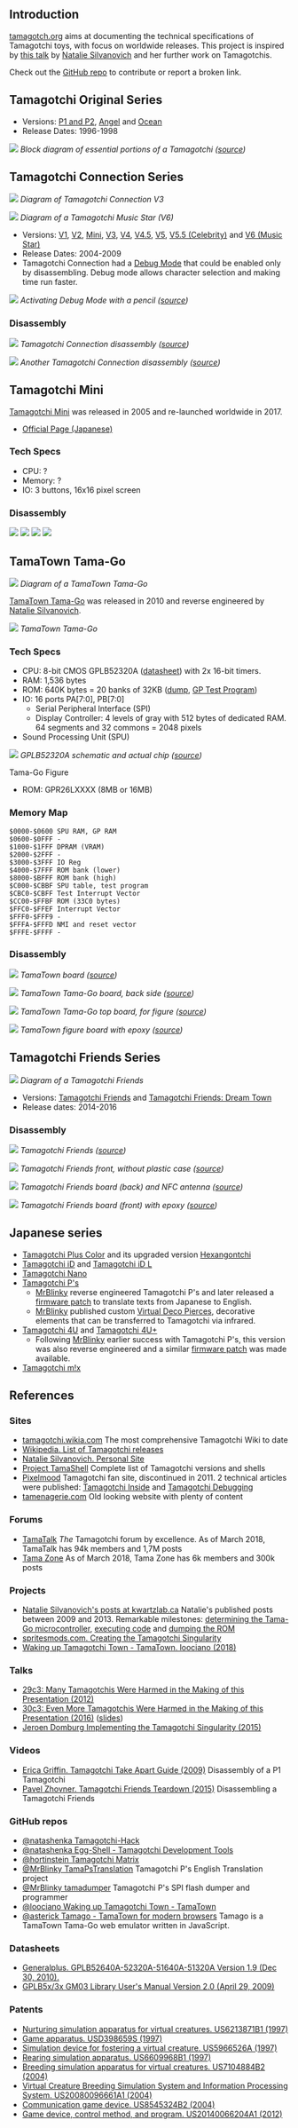 ## Introduction

[tamagotch.org](http://tamagotch.org) aims at documenting the technical specifications of Tamagotchi toys, with focus on worldwide releases. This project is inspired by [this talk](https://www.youtube.com/watch?v=c4PkcZScBV8) by [Natalie Silvanovich](http://natashenka.ca) and her further work on Tamagotchis.

Check out the [GitHub repo](https://github.com/loociano/tamagotch) to contribute or report a broken link.

## Tamagotchi Original Series

* Versions: [P1 and P2](http://tamagotchi.wikia.com/wiki/Tamagotchi_(1996_Pet)), [Angel](http://tamagotchi.wikia.com/wiki/Tamagotchi_Angel) and [Ocean](http://tamagotchi.wikia.com/wiki/Tamagotchi_Ocean) 
* Release Dates: 1996-1998

![](assets/img/US6213871B1-fig1.png)
*Block diagram of essential portions of a Tamagotchi ([source](https://patents.google.com/patent/US6213871B1))*

## Tamagotchi Connection Series

![](assets/img/connection/diagram_v3.png)
*Diagram of Tamagotchi Connection V3*

![](assets/img/connection/diagram_v6.png)
*Diagram of a Tamagotchi Music Star (V6)*

* Versions: [V1](http://tamagotchi.wikia.com/wiki/Tamagotchi_Connection_Version_1), [V2](http://tamagotchi.wikia.com/wiki/Tamagotchi_Connection_Version_2), [Mini](http://tamagotchi.wikia.com/wiki/Tamagotchi_Mini), [V3](http://tamagotchi.wikia.com/wiki/Tamagotchi_Connection_Version_3), [V4](http://tamagotchi.wikia.com/wiki/Tamagotchi_Connection_Version_4), [V4.5](http://tamagotchi.wikia.com/wiki/Tamagotchi_Connection_Version_4.5), [V5](http://tamagotchi.wikia.com/wiki/Tamagotchi_Connection_Version_5), [V5.5 (Celebrity)](http://tamagotchi.wikia.com/wiki/Tamagotchi_Connection_Version_5_Celebrity) and [V6 (Music Star)](http://tamagotchi.wikia.com/wiki/Tamagotchi_Music_Star)
* Release Dates: 2004-2009
* Tamagotchi Connection had a [Debug Mode](http://www.tamatalk.com/pixelmood/tamagotchi_connection_debugging.htm) that could be enabled only by disassembling. Debug mode allows character selection and making time run faster.

![](assets/img/connection_debug.jpg)
*Activating Debug Mode with a pencil ([source](http://www.tamatalk.com/pixelmood/tamagotchi_connection_debugging.htm))*

### Disassembly 

![](assets/img/1_fN1ejV-wDzZNh1dUgH07JA.jpeg)
*Tamagotchi Connection disassembly ([source](https://artplusmarketing.com/another-icons-teardown-tamagotchi-original-322dc8ed188d))*

![](assets/img/tamagotchi_connection_open.jpg)
*Another Tamagotchi Connection disassembly ([source](http://www.tamatalk.com/pixelmood/tamagotchi_connection_debugging.htm))*

## Tamagotchi Mini

[Tamagotchi Mini](http://tamagotchi.wikia.com/wiki/Tamagotchi_Mini) was released in 2005 and re-launched worldwide in 2017.

* [Official Page (Japanese)](http://tamagotch.channel.or.jp/tamagotchi/mini)

### Tech Specs

* CPU: ?
* Memory: ?
* IO: 3 buttons, 16x16 pixel screen

### Disassembly

<p class="half-sized">
  <img src="assets/img/IMG_20180224_134246.jpg"/>
  <img src="assets/img/IMG_20180224_182359.jpg"/>
  <img src="assets/img/IMG_20180224_181646.jpg"/>
  <img src="assets/img/IMG_20180224_182121.jpg"/>
</p>

## TamaTown Tama-Go

![](assets/img/tamago/diagram.png)
*Diagram of a TamaTown Tama-Go*

[TamaTown Tama-Go](http://tamagotchi.wikia.com/wiki/TamaTown_Tama-Go) was released in 2010 and reverse engineered by [Natalie Silvanovich](http://natashenka.ca).

![](assets/img/tamatown-tamago.png)
*TamaTown Tama-Go*

### Tech Specs

* CPU: 8-bit CMOS GPLB52320A ([datasheet](http://www.generalplus.com/doc/ds/GPLB52640A-52320A-51640A-51320AV19_ds.pdf)) with 2x 16-bit timers.
* RAM: 1,536 bytes
* ROM: 640K bytes = 20 banks of 32KB ([dump](https://github.com/natashenka/Tamagotchi-Hack/tree/master/codedump/rompages), [GP Test Program](https://github.com/natashenka/Tamagotchi-Hack/blob/master/codedump/GPTestProgram))
* IO: 16 ports PA[7:0], PB[7:0]
  * Serial Peripheral Interface (SPI)
  * Display Controller: 4 levels of gray with 512 bytes of dedicated RAM. 64 segments and 32 commons = 2048 pixels
* Sound Processing Unit (SPU)

![](assets/img/gplb52320.jpg)
*GPLB52320A schematic and actual chip ([source](https://www.kwartzlab.ca/2011/06/tama-go-microcontroller))*

Tama-Go Figure

* ROM: GPR26LXXXX (8MB or 16MB)

### Memory Map

```
$0000-$0600 SPU RAM, GP RAM
$0600-$0FFF -
$1000-$1FFF DPRAM (VRAM)
$2000-$2FFF -
$3000-$3FFF IO Reg
$4000-$7FFF ROM bank (lower)
$8000-$BFFF ROM bank (high)
$C000-$CBBF SPU table, test program
$CBC0-$CBFF Test Interrupt Vector
$CC00-$FFBF ROM (33C0 bytes)
$FFC0-$FFEF Interrupt Vector
$FFF0-$FFF9 -
$FFFA-$FFFD NMI and reset vector
$FFFE-$FFFF -
```

### Disassembly

![](assets/img/tamago_board.jpg)
*TamaTown board ([source](https://www.kwartzlab.ca/2010/11/tama-town-tamago-teardown))*

![](assets/img/tamago_epoxy.jpg)
*TamaTown Tama-Go board, back side ([source](https://www.kwartzlab.ca/2010/11/tama-town-tamago-teardown))*

![](assets/img/tamago_figure_pcb.jpg)
*TamaTown Tama-Go top board, for figure ([source](https://www.kwartzlab.ca/2010/11/tama-town-tamago-teardown))*

![](assets/img/tamago_mask_rom.jpg)
*TamaTown figure board with epoxy ([source](https://www.kwartzlab.ca/2010/11/tama-town-tamago-teardown))*

## Tamagotchi Friends Series

![](assets/img/friends/diagram.jpg)
*Diagram of a Tamagotchi Friends*

* Versions: [Tamagotchi Friends](http://tamagotchi.wikia.com/wiki/Tamagotchi_Friends) and [Tamagotchi Friends: Dream Town](http://tamagotchi.wikia.com/wiki/Tamagotchi_Friends:_Dream_Town_Digital_Friend)
* Release dates: 2014-2016

### Disassembly

![](assets/img/IMG_20131218_220653_edit-1024x636.jpg)
*Tamagotchi Friends ([source](http://natashenka.ca/tamagotchi-friends-teardown/))*

![](assets/img/IMG_20131218_212106_edit.jpg)
*Tamagotchi Friends front, without plastic case ([source](http://natashenka.ca/tamagotchi-friends-teardown/))*

![](assets/img/IMG_20131218_213938_edit-1024x659.jpg)
*Tamagotchi Friends board (back) and NFC antenna ([source](http://natashenka.ca/tamagotchi-friends-teardown/))*

![](assets/img/IMG_20131218_214604_edit-1021x1024.jpg)
*Tamagotchi Friends board (front) with epoxy ([source](http://natashenka.ca/tamagotchi-friends-teardown/))*

## Japanese series

* [Tamagotchi Plus Color](http://tamagotchi.wikia.com/wiki/Tamagotchi_Plus_Color) and its upgraded version [Hexangontchi](http://tamagotchi.wikia.com/wiki/Hexagontchi)
* [Tamagotchi iD](http://tamagotchi.wikia.com/wiki/Tamagotchi_iD) and [Tamagotchi iD L](http://tamagotchi.wikia.com/wiki/Tamagotchi_iD_L)
* [Tamagotchi Nano](http://tamagotchi.wikia.com/wiki/Tamagotchi_Nano)
* [Tamagotchi P's](http://tamagotchi.wikia.com/wiki/Tamagotchi_P%27s)
  + [MrBlinky](https://twitter.com/mstrblinky) reverse engineered Tamagotchi P's and later released a [firmware patch](http://mrblinky.net/tama/ps/english/) to translate texts from Japanese to English.
  + [MrBlinky](https://twitter.com/mstrblinky) published custom [Virtual Deco Pierces](http://mrblinky.net/tama/vdp/), decorative elements that can be transferred to Tamagotchi via infrared.
* [Tamagotchi 4U](http://tamagotchi.wikia.com/wiki/Tamagotchi_4U) and [Tamagotchi 4U+](http://tamagotchi.wikia.com/wiki/Tamagotchi_4U%2B)
  + Following [MrBlinky](https://twitter.com/mstrblinky) earlier success with Tamagotchi P's, this version was also reverse engineered and a similar [firmware patch](http://mrblinky.net/tama/4u/english/) was made available.
* [Tamagotchi m!x](http://tamagotchi.wikia.com/wiki/Tamagotchi_m!x)

## References

### Sites

* [tamagotchi.wikia.com](http://tamagotchi.wikia.com) The most comprehensive Tamagotchi Wiki to date
* [Wikipedia. List of Tamagotchi releases](https://en.wikipedia.org/wiki/List_of_Tamagotchi_releases)
* [Natalie Silvanovich. Personal Site](http://natashenka.ca)
* [Project TamaShell](http://www.tamashell.com) Complete list of Tamagotchi versions and shells
* [Pixelmood](http://www.tamatalk.com/pixelmood) Tamagotchi fan site, discontinued in 2011. 2 technical articles were published: [Tamagotchi Inside](http://www.tamatalk.com/pixelmood/tamagotchi_inside.htm) and [Tamagotchi Debugging](http://www.tamatalk.com/pixelmood/tamagotchi_connection_debugging.htm)
* [tamenagerie.com](http://www.tamenagerie.com/) Old looking website with plenty of content

### Forums

* [TamaTalk](http://www.tamatalk.com/IB/) _The_ Tamagotchi forum by excellence. As of March 2018, TamaTalk has 94k members and 1,7M posts
* [Tama Zone](http://tama-zone.com/) As of March 2018, Tama Zone has 6k members and 300k posts 

### Projects

* [Natalie Silvanovich's posts at kwartzlab.ca](https://www.kwartzlab.ca/author/natalies) Natalie's published posts between 2009 and 2013. Remarkable milestones: [determining the Tama-Go microcontroller](https://www.kwartzlab.ca/2011/06/tama-go-microcontroller), [executing code](https://www.kwartzlab.ca/2013/05/code-execution-tamagotchi) and [dumping the ROM](https://www.kwartzlab.ca/2013/05/first-glimpse-soul-tamagotchi)
* [spritesmods.com. Creating the Tamagotchi Singularity](http://spritesmods.com/?art=tamasingularity)
* [Waking up Tamagotchi Town - TamaTown. loociano (2018)](http://tamagotch.org/tamatown)


### Talks

* [29c3: Many Tamagotchis Were Harmed in the Making of this Presentation (2012)](https://www.youtube.com/watch?v=c4PkcZScBV8)
* [30c3: Even More Tamagotchis Were Harmed in the Making of this Presentation (2016)](https://www.youtube.com/watch?v=mCt5U5ssbGU) ([slides](https://events.ccc.de/congress/2013/Fahrplan/system/attachments/2195/original/30c3_(1).pdf))
* [Jeroen Domburg Implementing the Tamagotchi Singularity (2015)](https://www.youtube.com/watch?v=3_-e_cJ1-Gs)

### Videos 

* [Erica Griffin. Tamagotchi Take Apart Guide (2009)](https://www.youtube.com/watch?v=ShO4Uam0XKM) Disassembly of a P1 Tamagotchi
* [Pavel Zhovner. Tamagotchi Friends Teardown (2015)](https://www.youtube.com/watch?v=Rm9d0W7wLKk) Disassembling a Tamagotchi Friends

### GitHub repos

* [@natashenka Tamagotchi-Hack](https://github.com/natashenka/Tamagotchi-Hack)
* [@natashenka Egg-Shell - Tamagotchi Development Tools](https://github.com/natashenka/Egg-Shell)
* [@hortinstein Tamagotchi Matrix](https://github.com/hortinstein/tamatrix)
* [@MrBlinky TamaPsTranslation](https://github.com/MrBlinky/TamaPsTranslation) Tamagotchi P's English Translation project
* [@MrBlinky tamadumper](https://github.com/MrBlinky/tamadumper) Tamagotchi P's SPI flash dumper and programmer
* [@loociano Waking up Tamagotchi Town - TamaTown](http://github.com/loociano/tamatown)
* [@asterick Tamago - TamaTown for modern browsers](https://github.com/asterick/tamago) Tamago is a TamaTown Tama-Go web emulator written in JavaScript.

### Datasheets

* [Generalplus. GPLB52640A-52320A-51640A-51320A Version 1.9 (Dec 30, 2010).](http://www.generalplus.com/doc/ds/GPLB52640A-52320A-51640A-51320AV19_ds.pdf)
* [GPLB5x/3x GM03 Library User's Manual Version 2.0 (April 29, 2009)](http://www.lcis.com.tw/paper_store/paper_store/gplb5x_lb3x-GM03%20Libraryv20_user-201471313910398.pdf)

### Patents

* [Nurturing simulation apparatus for virtual creatures. US6213871B1 (1997)](https://patents.google.com/patent/US6213871B1)
* [Game apparatus. USD398659S (1997)](https://patents.google.com/patent/USD398659S)
* [Simulation device for fostering a virtual creature. US5966526A (1997)](https://patents.google.com/patent/US5966526A)
* [Rearing simulation apparatus. US6609968B1 (1997)](https://patents.google.com/patent/US6609968B1)
* [Breeding simulation apparatus for virtual creatures. US7104884B2 (2004)](https://patents.google.com/patent/US7104884B2)
* [Virtual Creature Breeding Simulation System and Information Processing System. US20080096661A1 (2004)](https://patents.google.com/patent/US20080096661A1) 
* [Communication game device. US8545324B2 (2004)](https://patents.google.com/patent/US8545324B2)
* [Game device, control method, and program. US20140066204A1 (2012)](https://patents.google.com/patent/US20140066204)
